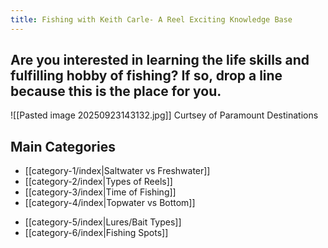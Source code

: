 ```yaml
---
title: Fishing with Keith Carle- A Reel Exciting Knowledge Base
---
```

## Are you interested in learning the life skills and fulfilling hobby of fishing? If so, drop a line because this is the place for you.

![[Pasted image 20250923143132.jpg]]
Curtsey of Paramount Destinations
## Main Categories

* [[category-1/index|Saltwater vs Freshwater]]
* [[category-2/index|Types of Reels]]
* [[category-3/index|Time of Fishing]]
* [[category-4/index|Topwater vs Bottom]]
- [[category-5/index|Lures/Bait Types]]
- [[category-6/index|Fishing Spots]]

